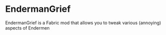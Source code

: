 # EndermanGrief
EndermanGrief is a Fabric mod that allows you to tweak various (annoying) aspects of Endermen
